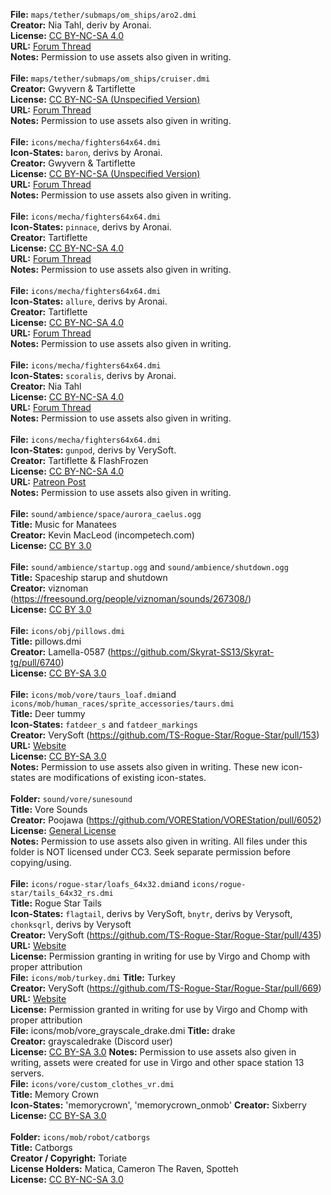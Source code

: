 **File:** `maps/tether/submaps/om_ships/aro2.dmi`<br>
**Creator:** Nia Tahl, deriv by Aronai.<br>
**License:** [CC BY-NC-SA 4.0](https://creativecommons.org/licenses/by-nc-sa/4.0/)<br>
**URL:** [Forum Thread](http://fractalsoftworks.com/forum/index.php?topic=14935.0)<br>
**Notes:** Permission to use assets also given in writing.<br>
<br>
**File:** `maps/tether/submaps/om_ships/cruiser.dmi`<br>
**Creator:** Gwyvern & Tartiflette<br>
**License:** [CC BY-NC-SA (Unspecified Version)](https://creativecommons.org/licenses/by-nc-sa/4.0/)<br>
**URL:** [Forum Thread](http://fractalsoftworks.com/forum/index.php?topic=13667.0)<br>
**Notes:** Permission to use assets also given in writing.<br>
<br>
**File:** `icons/mecha/fighters64x64.dmi`<br>
**Icon-States:** `baron`, derivs by Aronai.<br>
**Creator:** Gwyvern & Tartiflette<br>
**License:** [CC BY-NC-SA (Unspecified Version)](https://creativecommons.org/licenses/by-nc-sa/4.0/)<br>
**URL:** [Forum Thread](http://fractalsoftworks.com/forum/index.php?topic=13667.0)<br>
**Notes:** Permission to use assets also given in writing.<br>
<br>
**File:** `icons/mecha/fighters64x64.dmi`<br>
**Icon-States:** `pinnace`, derivs by Aronai.<br>
**Creator:** Tartiflette<br>
**License:** [CC BY-NC-SA 4.0](https://creativecommons.org/licenses/by-nc-sa/4.0/)<br>
**URL:** [Forum Thread](http://fractalsoftworks.com/forum/index.php?topic=17856.0)<br>
**Notes:** Permission to use assets also given in writing.<br>
<br>
**File:** `icons/mecha/fighters64x64.dmi`<br>
**Icon-States:** `allure`, derivs by Aronai.<br>
**Creator:** Tartiflette<br>
**License:** [CC BY-NC-SA 4.0](https://creativecommons.org/licenses/by-nc-sa/4.0/)<br>
**URL:** [Forum Thread](http://fractalsoftworks.com/forum/index.php?topic=11646.0)<br>
**Notes:** Permission to use assets also given in writing.<br>
<br>
**File:** `icons/mecha/fighters64x64.dmi`<br>
**Icon-States:** `scoralis`, derivs by Aronai.<br>
**Creator:** Nia Tahl<br>
**License:** [CC BY-NC-SA 4.0](https://creativecommons.org/licenses/by-nc-sa/4.0/)<br>
**URL:** [Forum Thread](http://fractalsoftworks.com/forum/index.php?topic=14935.0)<br>
**Notes:** Permission to use assets also given in writing.<br>
<br>
**File:** `icons/mecha/fighters64x64.dmi`<br>
**Icon-States:** `gunpod`, derivs by VerySoft.<br>
**Creator:** Tartiflette & FlashFrozen<br>
**License:** [CC BY-NC-SA 4.0](https://creativecommons.org/licenses/by-nc-sa/4.0/)<br>
**URL:** [Patreon Post](https://www.patreon.com/posts/diable-avionics-44573931)<br>
**Notes:** Permission to use assets also given in writing.<br>
<br>
**File:** `sound/ambience/space/aurora_caelus.ogg`<br>
**Title:** Music for Manatees<br>
**Creator:** Kevin MacLeod (incompetech.com)<br>
**License:** [CC BY 3.0](http://creativecommons.org/licenses/by/3.0/)<br>
<br>
**File:** `sound/ambience/startup.ogg` and `sound/ambience/shutdown.ogg`<br>
**Title:** Spaceship starup and shutdown<br>
**Creator:** viznoman (https://freesound.org/people/viznoman/sounds/267308/)<br>
**License:** [CC BY 3.0](http://creativecommons.org/licenses/by/3.0/)<br>
<br>
**File:** `icons/obj/pillows.dmi`<br>
**Title:** pillows.dmi<br>
**Creator:** Lamella-0587 (https://github.com/Skyrat-SS13/Skyrat-tg/pull/6740)<br>
**License:** [CC BY-SA 3.0](https://creativecommons.org/licenses/by-sa/3.0/)<br>
<br>
**File:** `icons/mob/vore/taurs_loaf.dmi`and `icons/mob/human_races/sprite_accessories/taurs.dmi`<br>
**Title:** Deer tummy<br>
**Icon-States:** `fatdeer_s` and `fatdeer_markings`<br>
**Creator:** VerySoft (https://github.com/TS-Rogue-Star/Rogue-Star/pull/153)<br>
**URL:** [Website](https://rogue-star.net/)<br>
**License:** [CC BY-SA 3.0](https://creativecommons.org/licenses/by-sa/3.0/)<br>
**Notes:** Permission to use assets also given in writing. These new icon-states are modifications of existing icon-states.<br>
<br>
**Folder:** `sound/vore/sunesound`<br>
**Title:** Vore Sounds<br>
**Creator:** Poojawa (https://github.com/VOREStation/VOREStation/pull/6052)<br>
**License:** [General License](sound/vore/sunesound/LICENSE.txt)<br>
**Notes:** Permission to use assets also given in writing. All files under this folder is NOT licensed under CC3. Seek separate permission before copying/using.<br>
<br>
**File:** `icons/rogue-star/loafs_64x32.dmi`and `icons/rogue-star/tails_64x32_rs.dmi`<br>
**Title:** Rogue Star Tails<br>
**Icon-States:** `flagtail`, derivs by VerySoft, `bnytr`, derivs by Verysoft, `chonksqrl`, derivs by Verysoft<br>
**Creator:** VerySoft (https://github.com/TS-Rogue-Star/Rogue-Star/pull/435)<br>
**URL:** [Website](https://rogue-star.net/)<br>
**License:** Permission granting in writing for use by Virgo and Chomp with proper attribution
<br>
**File:** `icons/mob/turkey.dmi`
**Title:** Turkey<br>
**Creator:** VerySoft (https://github.com/TS-Rogue-Star/Rogue-Star/pull/669)<br>
**URL:** [Website](https://rogue-star.net/)<br>
**License:** Permission granted in writing for use by Virgo and Chomp with proper attribution
<br>
**File:** icons/mob/vore_grayscale_drake.dmi
**Title:** drake<br>
**Creator:** grayscaledrake (Discord user)<br>
**License:** [CC BY-SA 3.0](https://creativecommons.org/licenses/by-sa/3.0/)
**Notes:** Permission to use assets also given in writing, assets were created for use in Virgo and other space station 13 servers.
<br>
**File:** `icons/vore/custom_clothes_vr.dmi`<br>
**Title:** Memory Crown<br>
**Icon-States:** 'memorycrown', 'memorycrown_onmob'
**Creator:** Sixberry<br>
**License:** [CC BY-SA 3.0](https://creativecommons.org/licenses/by-sa/3.0/)<br>
<br>
**Folder:** `icons/mob/robot/catborgs`<br>
**Title:** Catborgs<br>
**Creator / Copyright:** Toriate<br>
**License Holders:** Matica, Cameron The Raven, Spotteh<br>
**License:** [CC BY-NC-SA 3.0](https://creativecommons.org/licenses/by-nc-sa/3.0/)<br>
